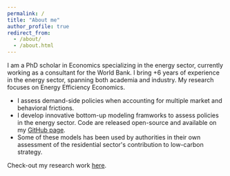 ```yaml
---
permalink: /
title: "About me"
author_profile: true
redirect_from: 
  - /about/
  - /about.html
---
```


I am a PhD scholar in Economics specializing in the energy sector, currently working as a consultant for the World Bank. I bring +6 years of experience in the energy sector, spanning both academia and industry.
My research focuses on Energy Efficiency Economics. 
* I assess demand-side policies when accounting for multiple market and behavioral frictions.
* I develop innovative bottom-up modeling framworks to assess policies in the energy sector. Code are released open-source and available on my [GitHub page](https://github.com/lucas-vivier).
* Some of these models has been used by authorities in their own assessment of the residential sector's contribution to low-carbon strategy.


Check-out my research work [here](/publications).



